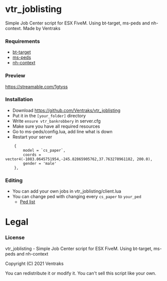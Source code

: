 # vtr_joblisting

Simple Job Center script for ESX FiveM. Using bt-target, ms-peds and nh-context. Made by Ventraks

### Requirements
* [bt-target](https://github.com/Mojito-Fivem/bt-target)
* [ms-peds](https://github.com/MiddleSkillz/ms-peds)
* [nh-context](https://github.com/nerohiro/nh-context)

### Preview

https://streamable.com/1gtyss

### Installation

- Download https://github.com/Ventraks/vtr_joblisting
- Put it in the `[your_folder]` directory
- Write `ensure vtr_bankrobbery` in server.cfg
- Make sure you have all required resources
- Go to ms-peds/config.lua, add line what is down 
- Restart your server

```
	{
		model = `cs_paper`,
		coords = vector4(-1083.0645751954,-245.82865905762,37.763278961182, 200.0),
		gender = 'male'
	},
```

### Editing

- You can add your own jobs in vtr_joblisting/client.lua
- You can change ped with changing every `cs_paper` to `your_ped` 
  - [Ped list](https://docs.fivem.net/docs/game-references/ped-models/)

# Legal
### License
vtr_joblisting - Simple Job Center script for ESX FiveM. Using bt-target, ms-peds and nh-context

Copyright (C) 2021 Ventraks

You can redistribute it or modify it. You can't sell this script like your own.

